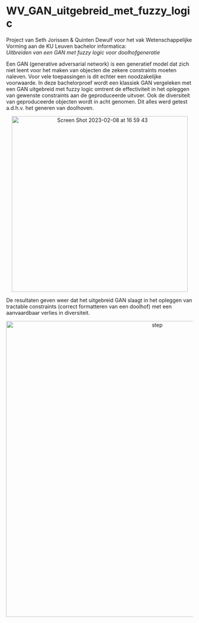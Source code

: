 # WV_GAN_uitgebreid_met_fuzzy_logic
Project van Seth Jorissen &amp; Quinten Dewulf voor het vak Wetenschappelijke Vorming aan de KU Leuven bachelor informatica: 
<br />
*Uitbreiden van een GAN met fuzzy logic voor doolhofgeneratie*

Een GAN (generative adversarial network) is een generatief model dat zich niet leent voor het maken van objecten die zekere constraints moeten naleven. Voor vele toepassingen is dit echter een noodzakelijke voorwaarde. In deze bachelorproef wordt een klassiek GAN vergeleken met een GAN uitgebreid met fuzzy logic omtrent de effectiviteit in het opleggen van gewenste constraints aan de geproduceerde uitvoer. Ook de diversiteit van geproduceerde objecten wordt in acht genomen. Dit alles werd getest a.d.h.v. het generen van doolhoven. 

<p align="center">
  <img width="475" alt="Screen Shot 2023-02-08 at 16 59 43" src="https://user-images.githubusercontent.com/56118785/217586075-a157abd2-9bf1-44e5-9945-0af380eddb7e.png">
</p>

De resultaten geven weer dat het uitgebreid GAN slaagt in het opleggen van tractable constraints (correct formatteren van een doolhof) met een aanvaardbaar verlies in diversiteit.

<p align="center">
  <img width="800" alt="step" src="https://user-images.githubusercontent.com/56118785/217586618-1f504cdf-0903-42c6-835d-db270973736f.png">
</p>

